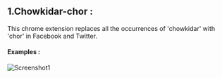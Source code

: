 ## 1.Chowkidar-chor : 

This chrome extension replaces all the occurrences of 'chowkidar' with 'chor' in Facebook and Twitter.

#### Examples :

![Screenshot1](https://github.com/arnav-mandal1234/Chrome-Extensions/blob/master/chowkidar-chor/screenshot.png)



